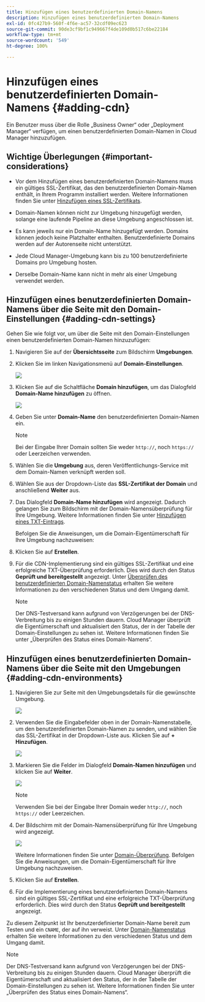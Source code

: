 ```yaml
---
title: Hinzufügen eines benutzerdefinierten Domain-Namens
description: Hinzufügen eines benutzerdefinierten Domain-Namens
exl-id: 0fc427b9-560f-4f6e-ac57-32cdf09ec623
source-git-commit: 90de3cf9bf1c949667f4de109d0b517c6be22184
workflow-type: tm+mt
source-wordcount: '549'
ht-degree: 100%

---
```


# Hinzufügen eines benutzerdefinierten Domain-Namens {#adding-cdn}

Ein Benutzer muss über die Rolle „Business Owner“ oder „Deployment Manager“ verfügen, um einen benutzerdefinierten Domain-Namen in Cloud Manager hinzuzufügen.

## Wichtige Überlegungen {#important-considerations}

* Vor dem Hinzufügen eines benutzerdefinierten Domain-Namens muss ein gültiges SSL-Zertifikat, das den benutzerdefinierten Domain-Namen enthält, in Ihrem Programm installiert werden. Weitere Informationen finden Sie unter [Hinzufügen eines SSL-Zertifikats](/help/implementing/cloud-manager/managing-ssl-certifications/add-ssl-certificate.md).

* Domain-Namen können nicht zur Umgebung hinzugefügt werden, solange eine laufende Pipeline an diese Umgebung angeschlossen ist.

* Es kann jeweils nur ein Domain-Name hinzugefügt werden. Domains können jedoch keine Platzhalter enthalten. Benutzerdefinierte Domains werden auf der Autorenseite nicht unterstützt.

* Jede Cloud Manager-Umgebung kann bis zu 100 benutzerdefinierte Domains pro Umgebung hosten.

* Derselbe Domain-Name kann nicht in mehr als einer Umgebung verwendet werden.

## Hinzufügen eines benutzerdefinierten Domain-Namens über die Seite mit den Domain-Einstellungen {#adding-cdn-settings}

Gehen Sie wie folgt vor, um über die Seite mit den Domain-Einstellungen einen benutzerdefinierten Domain-Namen hinzuzufügen:

1. Navigieren Sie auf der **Übersichtsseite** zum Bildschirm **Umgebungen**.

1. Klicken Sie im linken Navigationsmenü auf **Domain-Einstellungen**.

   ![](/help/implementing/cloud-manager/assets/cdn/cdn-create.png)

1. Klicken Sie auf die Schaltfläche **Domain hinzufügen**, um das Dialogfeld **Domain-Name hinzufügen** zu öffnen.

   ![](/help/implementing/cloud-manager/assets/cdn/cdn-create2.png)

1. Geben Sie unter **Domain-Name** den benutzerdefinierten Domain-Namen ein.

   >[!NOTE]
   >Bei der Eingabe Ihrer Domain sollten Sie weder `http://`, noch `https://` oder Leerzeichen verwenden.

1. Wählen Sie die **Umgebung** aus, deren Veröffentlichungs-Service mit dem Domain-Namen verknüpft werden soll.

1. Wählen Sie aus der Dropdown-Liste das **SSL-Zertifikat der Domain** und anschließend **Weiter** aus.

1. Das Dialogfeld **Domain-Name hinzufügen** wird angezeigt. Dadurch gelangen Sie zum Bildschirm mit der Domain-Namensüberprüfung für Ihre Umgebung. Weitere Informationen finden Sie unter [Hinzufügen eines TXT-Eintrags](/help/implementing/cloud-manager/custom-domain-names/add-text-record.md).

   Befolgen Sie die Anweisungen, um die Domain-Eigentümerschaft für Ihre Umgebung nachzuweisen:

1. Klicken Sie auf **Erstellen**.
1. Für die CDN-Implementierung sind ein gültiges SSL-Zertifikat und eine erfolgreiche TXT-Überprüfung erforderlich. Dies wird durch den Status **Geprüft und bereitgestellt** angezeigt.
Unter [Überprüfen des benutzerdefinierten Domain-Namenstatus](/help/implementing/cloud-manager/custom-domain-names/check-domain-name-status.md) erhalten Sie weitere Informationen zu den verschiedenen Status und dem Umgang damit.

   >[!NOTE]
   >Der DNS-Testversand kann aufgrund von Verzögerungen bei der DNS-Verbreitung bis zu einigen Stunden dauern. Cloud Manager überprüft die Eigentümerschaft und aktualisiert den Status, der in der Tabelle der Domain-Einstellungen zu sehen ist. Weitere Informationen finden Sie unter „Überprüfen des Status eines Domain-Namens“.

## Hinzufügen eines benutzerdefinierten Domain-Namens über die Seite mit den Umgebungen {#adding-cdn-environments}

1. Navigieren Sie zur Seite mit den Umgebungsdetails für die gewünschte Umgebung.

   ![](/help/implementing/cloud-manager/assets/cdn/cdn-create4.png)

1. Verwenden Sie die Eingabefelder oben in der Domain-Namenstabelle, um den benutzerdefinierten Domain-Namen zu senden, und wählen Sie das SSL-Zertifikat in der Dropdown-Liste aus. Klicken Sie auf **+ Hinzufügen**.

   ![](/help/implementing/cloud-manager/assets/cdn/cdn-create3.png)

1. Markieren Sie die Felder im Dialogfeld **Domain-Namen hinzufügen** und klicken Sie auf **Weiter**.

   ![](/help/implementing/cloud-manager/assets/cdn/cdn-create5.png)

   >[!NOTE]
   >Verwenden Sie bei der Eingabe Ihrer Domain weder `http://`, noch `https://` oder Leerzeichen.

1. Der Bildschirm mit der Domain-Namensüberprüfung für Ihre Umgebung wird angezeigt.

   ![](/help/implementing/cloud-manager/assets/cdn/cdn-create6.png)

   Weitere Informationen finden Sie unter [Domain-Überprüfung](/help/implementing/cloud-manager/custom-domain-names/add-text-record.md). Befolgen Sie die Anweisungen, um die Domain-Eigentümerschaft für Ihre Umgebung nachzuweisen.

1. Klicken Sie auf **Erstellen**.

1. Für die Implementierung eines benutzerdefinierten Domain-Namens sind ein gültiges SSL-Zertifikat und eine erfolgreiche TXT-Überprüfung erforderlich. Dies wird durch den Status **Geprüft und bereitgestellt** angezeigt.

Zu diesem Zeitpunkt ist Ihr benutzerdefinierter Domain-Name bereit zum Testen und ein `CNAME`, der auf ihn verweist. Unter [Domain-Namenstatus](/help/implementing/cloud-manager/custom-domain-names/check-domain-name-status.md) erhalten Sie weitere Informationen zu den verschiedenen Status und dem Umgang damit.

>[!NOTE]
>Der DNS-Testversand kann aufgrund von Verzögerungen bei der DNS-Verbreitung bis zu einigen Stunden dauern. Cloud Manager überprüft die Eigentümerschaft und aktualisiert den Status, der in der Tabelle der Domain-Einstellungen zu sehen ist. Weitere Informationen finden Sie unter „Überprüfen des Status eines Domain-Namens“.
